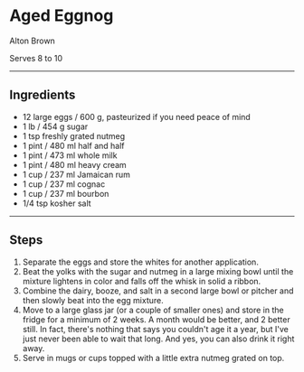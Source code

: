 # Aged Eggnog

Alton Brown

Serves 8 to 10

---

## Ingredients

* 12 large eggs / 600 g, pasteurized if you need peace of mind
* 1 lb / 454 g sugar
* 1 tsp freshly grated nutmeg
* 1 pint / 480 ml half and half
* 1 pint / 473 ml whole milk
* 1 pint / 480 ml heavy cream
* 1 cup / 237 ml Jamaican rum
* 1 cup / 237 ml cognac
* 1 cup / 237 ml bourbon
* 1/4 tsp kosher salt

---

## Steps

1.  Separate the eggs and store the whites for another application.
2.  Beat the yolks with the sugar and nutmeg in a large mixing bowl until the mixture lightens in color and falls off the whisk in solid a ribbon.
3.  Combine the dairy, booze, and salt in a second large bowl or pitcher and then slowly beat into the egg mixture.
4.  Move to a large glass jar (or a couple of smaller ones) and store in the fridge for a minimum of 2 weeks. A month would be better, and 2 better still. In fact, there's nothing that says you couldn't age it a year, but I've just never been able to wait that long. And yes, you can also drink it right away.
5.  Serve in mugs or cups topped with a little extra nutmeg grated on top.